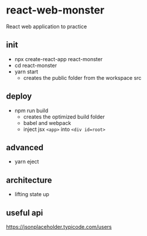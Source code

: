# react-web-monster
React web application to practice

## init
- npx create-react-app react-monster
- cd react-monster
- yarn start
  - creates the public folder from the workspace src

## deploy
- npm run build
  - creates the optimized build folder
  - babel and webpack
  - inject jsx `<app>` into `<div id=root>`

## advanced
- yarn eject

## architecture
- lifting state up

## useful api
https://jsonplaceholder.typicode.com/users
